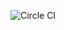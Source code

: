 ![Circle CI](https://circleci.com/gh/knathanieltucker/deeds.svg?style=shield&circle-token=:circle-token)
